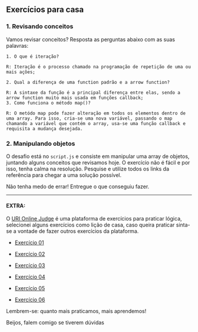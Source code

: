 ## Exercícios para casa 


### 1. Revisando conceitos

Vamos revisar conceitos? Resposta as perguntas abaixo com as suas palavras: 

```
1. O que é iteração?

R: Iteração é o processo chamado na programação de repetição de uma ou mais ações;

2. Qual a diferença de uma function padrão e a arrow function?

R: A sintaxe da função é a principal diferença entre elas, sendo a arrow function muito mais usada em funções callback;
3. Como funciona o método map()? 

R: O metódo map pode fazer alteração em todos os elementos dentro de uma array. Para isso, cria-se uma nova variável, passando o map chamando a variável que contém o array, usa-se uma função callback e requisita a mudança desejada.
```

### 2. Manipulando objetos 
O desafio está no `script.js` e consiste em manipular uma array de objetos, juntando alguns conceitos que revisamos hoje. O exercício não é fácil e por isso, tenha calma na resolução. Pesquise e utilize todos os links da referência para chegar a uma solução possível. 

Não tenha medo de errar! Entregue o que conseguiu fazer.


----

#### EXTRA: 

O [URI Online Judge](https://www.urionlinejudge.com.br/judge/pt/login) é uma plataforma de exercícios para praticar lógica, selecionei alguns exercícios como lição de casa, caso queira praticar sinta-se a vontade de fazer outros exercícios da plataforma.


- [Exercício 01](https://www.urionlinejudge.com.br/judge/pt/problems/view/1038) 

- [Exercício 02](https://www.urionlinejudge.com.br/judge/pt/problems/view/1049)

- [Exercício 03](https://www.urionlinejudge.com.br/judge/pt/problems/view/1066)

- [Exercício 04](https://www.urionlinejudge.com.br/judge/pt/problems/view/1134)

- [Exercício 05](https://www.urionlinejudge.com.br/judge/pt/problems/view/1114)

- [Exercício 06](https://www.urionlinejudge.com.br/judge/pt/problems/view/1009)


Lembrem-se: quanto mais praticamos, mais aprendemos!

Beijos, falem comigo se tiverem dúvidas
